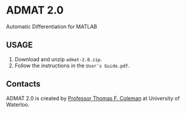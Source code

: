 # ADMAT 2.0
Automatic Differentiation for MATLAB

## USAGE
1. Download and unzip `admat-2.0.zip`.
2. Follow the instructions in the `User's Guide.pdf`.

## Contacts

ADMAT 2.0 is created by [Professor Thomas F. Coleman](https://uwaterloo.ca/scholar/tfcolema/) at University of Waterloo.
